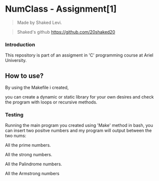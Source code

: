# NumClass - Assignment[1] 

> Made by Shaked Levi.

>Shaked's github https://github.com/20shaked20

### Introduction
This repository is part of an assigment in 'C' programming course at Ariel University.

## How to use?
By using the Makefile i created,
>
you can create a dynamic or static library for your own desires and check the program with loops or recursive methods.

### Testing
Running the main program you created using 'Make' method in bash, you can insert two positve numbers and my program will output between the two nums:
>
All the prime numbers.
>
All the strong numbers. 
>
All the Palindrome numbers.
>
All the Armstrong numbers
